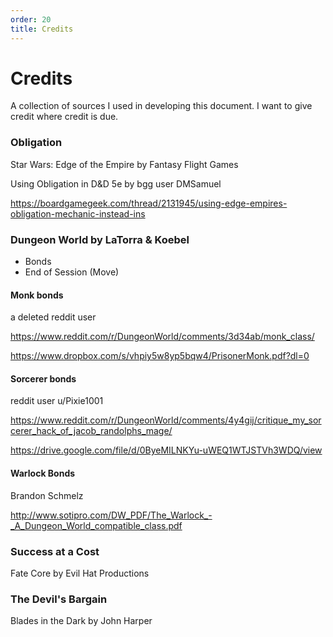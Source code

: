 ```yaml
---
order: 20
title: Credits
---
```



# Credits

A collection of sources I used in developing this document. I want to give credit where credit is due.

### Obligation

Star Wars: Edge of the Empire by Fantasy Flight Games

Using Obligation in D&D 5e by bgg user DMSamuel

https://boardgamegeek.com/thread/2131945/using-edge-empires-obligation-mechanic-instead-ins

### Dungeon World by LaTorra & Koebel

* Bonds
* End of Session (Move)

#### Monk bonds

a deleted reddit user

https://www.reddit.com/r/DungeonWorld/comments/3d34ab/monk_class/

https://www.dropbox.com/s/vhpiy5w8yp5bqw4/PrisonerMonk.pdf?dl=0

#### Sorcerer bonds

reddit user u/Pixie1001

https://www.reddit.com/r/DungeonWorld/comments/4y4gij/critique_my_sorcerer_hack_of_jacob_randolphs_mage/

https://drive.google.com/file/d/0ByeMILNKYu-uWEQ1WTJSTVh3WDQ/view

#### Warlock Bonds
Brandon Schmelz

http://www.sotipro.com/DW_PDF/The_Warlock_-_A_Dungeon_World_compatible_class.pdf

### Success at a Cost

Fate Core by Evil Hat Productions

### The Devil's Bargain

Blades in the Dark by John Harper
